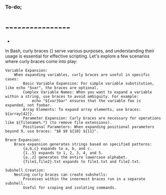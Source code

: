 

### To-do;

# ----------------

- 
In Bash, curly braces {} serve various purposes, and understanding their usage is essential for effective scripting. Let's explore a few scenarios where curly braces come into play:

    Variable Expansion:
        When expanding variables, curly braces are useful in specific cases:
            Basic Variable Expansion: For simple variable substitution, like echo "$var", the braces are optional.
            Complex Variable Names: When you want to expand a variable within a string, use braces to avoid ambiguity. For example:
                echo "${var}bar" ensures that the variable foo is expanded, not foobar.
            Array Elements: To expand array elements, use braces: ${array[42]}.
            Parameter Expansion: Curly braces are necessary for operations like ${filename%.*} (to remove file extensions).
            Positional Parameters: When expanding positional parameters beyond 9, use braces: "$8 $9 ${10} ${11}".

    Brace Expansion:
        Brace expansion generates strings based on specified patterns:
            {a,b,c} expands to a, b, and c.
            {1..5} expands to 1, 2, 3, 4, and 5.
            {a..z} generates the entire lowercase alphabet.
            {file1,file2}.txt expands to file1.txt and file2.txt.

    Subshell Creation:
        Nesting curly braces can create subshells:
            Processes within the innermost braces run in a separate subshell.
            Useful for scoping and isolating commands.
